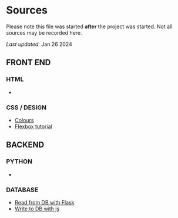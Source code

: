 # Sources
Please note this file was started __after__ the project was started. Not all sources may be recorded here.

_Last updated_: Jan 26  2024

## FRONT END

### HTML
- 

### CSS / DESIGN
-  [Colours](https://coolors.co/palette/ef476f-f78c6b-ffd166-83d483-06d6a0-0cb0a9-118ab2-073b4c)
- [Flexbox tutorial](https://www.youtube.com/watch?v=phWxA89Dy94)


## BACKEND

### PYTHON
- 

### DATABASE 
- [Read from DB with Flask](https://kellylougheed.medium.com/make-a-flask-app-with-a-nosql-database-using-firebase-612972ca3c4)
- [Write to DB with js](https://firebase.google.com/docs/database/web/read-and-write)
